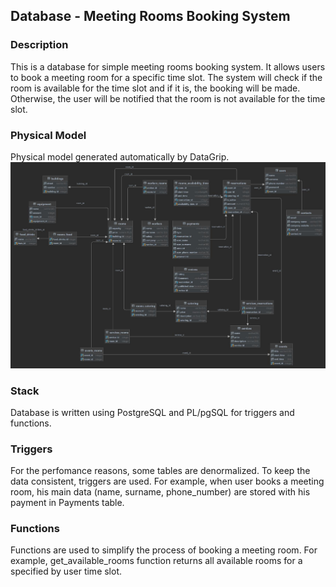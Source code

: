 ## Database - Meeting Rooms Booking System

### Description

This is a database for simple meeting rooms booking system. It allows users to book a meeting room for a specific time slot. The system will check if the room is available for the time slot and if it is, the booking will be made. Otherwise, the user will be notified that the room is not available for the time slot.

### Physical Model

Physical model generated automatically by DataGrip.
<img src='db.png'>

### Stack

Database is written using PostgreSQL and PL/pgSQL for triggers and functions.

### Triggers

For the perfomance reasons, some tables are denormalized. To keep the data consistent, triggers are used. For example, when user books a meeting room, his main data (name, surname, phone_number) are stored with his payment in Payments table.

### Functions

Functions are used to simplify the process of booking a meeting room. For example, get_available_rooms function returns all available rooms for a specified by user time slot.
